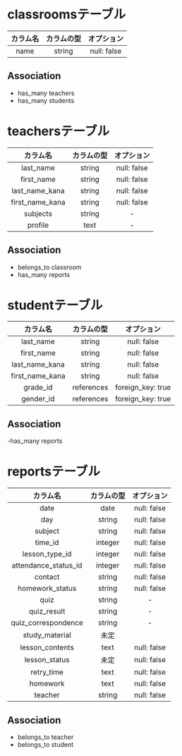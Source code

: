 
# classroomsテーブル
|カラム名|カラムの型|オプション|
| :-: | :-: | :-: |
|name|string|null: false|

## Association
- has_many teachers
- has_many students


# teachersテーブル
|カラム名|カラムの型|オプション|
| :-: | :-: | :-: |
|last_name|string|null: false|
|first_name|string|null: false|
|last_name_kana|string|null: false|
|first_name_kana|string|null: false|
|subjects|string|-|
|profile|text|-|

## Association
- belongs_to classroom
- has_many reports




# studentテーブル
|カラム名|カラムの型|オプション|
| :-: | :-: | :-: |
|last_name|string|null: false|
|first_name|string|null: false|
|last_name_kana|string|null: false|
|first_name_kana|string|null: false|
|grade_id|references|foreign_key: true
|gender_id|references|foreign_key: true

## Association
-has_many reports


# reportsテーブル
|カラム名|カラムの型|オプション|
| :-: | :-: | :-: |
|date|date|null: false|
|day|string|null: false|
|subject|string|null: false|
|time_id|integer|null: false|
|lesson_type_id|integer|null: false|
|attendance_status_id|integer|null: false|
|contact|string|null: false|
|homework_status|string|null: false|
|quiz|string|-|
|quiz_result|string|-|
|quiz_correspondence|string|-|
|study_material|未定||
|lesson_contents|text|null: false|
|lesson_status|未定|null: false|
|retry_time|text|null: false|
|homework|text|null: false|
|teacher|string|null: false|自動入力|

## Association
- belongs_to teacher
- belongs_to student